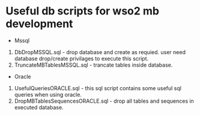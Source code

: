 # Useful db scripts for wso2 mb development

- Mssql

1. DbDropMSSQL.sql - drop database and create as requied. user need database drop/create privilages to execute this script.
2. TruncateMBTablesMSSQL.sql - trancate tables inside database.

- Oracle

1. UsefulQueriesORACLE.sql - this sql script contains some useful sql queries when using oracle.
2. DropMBTablesSequencesORACLE.sql - drop all tables and sequences in executed database.